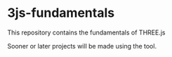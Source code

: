# 3js-fundamentals
This repository contains the fundamentals of THREE.js

Sooner or later projects will be made using the tool.
